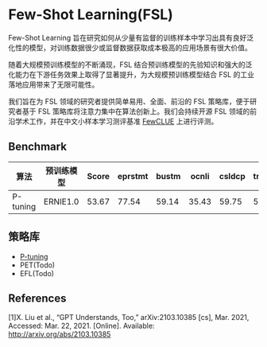# Few-Shot Learning(FSL)
Few-Shot Learning 旨在研究如何从少量有监督的训练样本中学习出具有良好泛化性的模型，对训练数据很少或监督数据获取成本极高的应用场景有很大价值。

随着大规模预训练模型的不断涌现，FSL 结合预训练模型的先验知识和强大的泛化能力在下游任务效果上取得了显著提升，为大规模预训练模型结合 FSL 的工业落地应用带来了无限可能性。

我们旨在为 FSL 领域的研究者提供简单易用、全面、前沿的 FSL 策略库，便于研究者基于 FSL 策略库将注意力集中在算法创新上。我们会持续开源 FSL 领域的前沿学术工作，并在中文小样本学习测评基准 [FewCLUE](https://github.com/CLUEbenchmark/FewCLUE) 上进行评测。

## Benchmark
| 算法 | 预训练模型  | Score  | eprstmt  | bustm  | ocnli  | csldcp  | tnews  |  wsc | iflytek | csl | chid |
| ------------ | ------------ | ------------ | ------------ | ------------ | ------------ | ------------ | ------------ | ------------ |------------ | ------------ | ---------- |
| P-tuning  | ERNIE1.0  | 53.67 | 77.54  | 59.14  | 35.43  | 59.75  | 57.31  | 51.54  | 50.31 | 53.59 | 38.46 |

## 策略库
- [P-tuning](./p-tuning)
- PET(Todo)
- EFL(Todo)

## References
[1]X. Liu et al., “GPT Understands, Too,” arXiv:2103.10385 [cs], Mar. 2021, Accessed: Mar. 22, 2021. [Online]. Available: http://arxiv.org/abs/2103.10385
